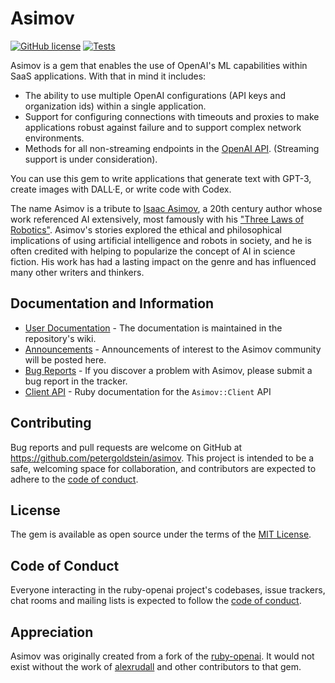 # Asimov

[![GitHub license](https://img.shields.io/badge/license-MIT-blue.svg)](https://github.com/petergoldstein/asimov/blob/main/LICENSE.txt)
[![Tests](https://github.com/petergoldstein/asimov/actions/workflows/ci.yml/badge.svg)](https://github.com/petergoldstein/asimov/actions/workflows/ci.yml)

Asimov is a gem that enables the use of OpenAI's ML capabilities within SaaS applications.  With that in mind it includes:

* The ability to use multiple OpenAI configurations (API keys and organization ids) within a single application.
* Support for configuring connections with timeouts and proxies to make applications robust against failure and to support complex network environments.
* Methods for all non-streaming endpoints in the [OpenAI API](https://openai.com/blog/openai-api/).  (Streaming support is under consideration).


You can use this gem to write applications that generate text with GPT-3, create images with DALL·E, or write code with Codex.

The name Asimov is a tribute to [Isaac Asimov](https://en.wikipedia.org/wiki/Isaac_Asimov), a 20th century author whose work referenced AI extensively, most famously with his ["Three Laws of Robotics"](https://en.wikipedia.org/wiki/Three_Laws_of_Robotics). Asimov's stories explored the ethical and philosophical implications of using artificial intelligence and robots in society, and he is often credited with helping to popularize the concept of AI in science fiction. His work has had a lasting impact on the genre and has influenced many other writers and thinkers.


## Documentation and Information

* [User Documentation](https://github.com/petergoldstein/asimov/wiki) - The documentation is maintained in the repository's wiki.  
* [Announcements](https://github.com/petergoldstein/asimov/discussions/categories/announcements) - Announcements of interest to the Asimov community will be posted here.
* [Bug Reports](https://github.com/petergoldstein/asimov/issues) - If you discover a problem with Asimov, please submit a bug report in the tracker.
* [Client API](https://rubydoc.info/github/petergoldstein/asimov/Asimov/Client) - Ruby documentation for the `Asimov::Client` API

## Contributing

Bug reports and pull requests are welcome on GitHub at <https://github.com/petergoldstein/asimov>. This project is intended to be a safe, welcoming space for collaboration, and contributors are expected to adhere to the [code of conduct](https://github.com/petergoldstein/asimov/blob/main/CODE_OF_CONDUCT.md).

## License

The gem is available as open source under the terms of the [MIT License](https://opensource.org/licenses/MIT).

## Code of Conduct

Everyone interacting in the ruby-openai project's codebases, issue trackers, chat rooms and mailing lists is expected to follow the [code of conduct](https://github.com/petergoldstein/asimov/blob/main/CODE_OF_CONDUCT.md).

## Appreciation

Asimov was originally created from a fork of the [ruby-openai](https://github.com/alexrudall/ruby-openai).  It would not exist without the work of [alexrudall](https://github.com/alexrudall) and other contributors to that gem.
